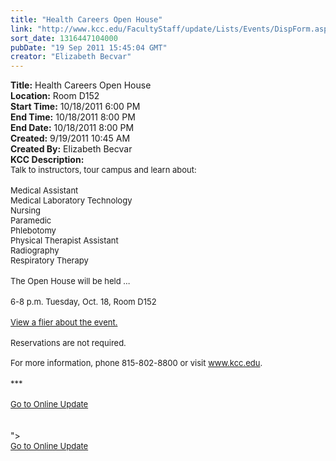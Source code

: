 ```yaml
---
title: "Health Careers Open House"
link: "http://www.kcc.edu/FacultyStaff/update/Lists/Events/DispForm.aspx?ID=158"
sort_date: 1316447104000
pubDate: "19 Sep 2011 15:45:04 GMT"
creator: "Elizabeth Becvar"
---
```


<div><b>Title:</b> Health Careers Open House</div>
<div><b>Location:</b> Room D152</div>
<div><b>Start Time:</b> 10/18/2011 6:00 PM</div>
<div><b>End Time:</b> 10/18/2011 8:00 PM</div>
<div><b>End Date:</b> 10/18/2011 8:00 PM</div>
<div><b>Created:</b> 9/19/2011 10:45 AM</div>
<div><b>Created By:</b> Elizabeth Becvar</div>
<div><b>KCC Description:</b> <div class="ExternalClass2CBBE8624DAC4D29975D13150A91C297">
<div><font size="2">Talk to instructors, tour campus and learn about:</font></div>
<div><font size="2"></font> </div>
<div><font size="2">Medical Assistant<br />Medical Laboratory Technology<br />Nursing<br />Paramedic<br />Phlebotomy<br />Physical Therapist Assistant<br />Radiography<br />Respiratory Therapy</font></div>
<div><font size="2"></font> </div>
<div><font size="2">The Open House will be held ...</font></div>
<div><font size="2"></font> </div>
<div><font size="2">6-8 p.m. Tuesday, Oct. 18, Room D152</font></div>
<div><font size="2"></font> </div>
<div><font size="2"><a href="/Documents/Health_Careers_Open_House_flyer.pdf">View a flier about the event.</a></font></div>
<div><font size="2"></font> </div>
<div><font size="2">Reservations are not required.</font></div><font size="2">
<div><br />For more information, phone </font><span style="white-space:nowrap" class="baec5a81-e4d6-4674-97f3-e9220f0136c1"><font size="2">815-802-8800</font></span><font size="2"> or visit </font><a href="/"><font size="2">www.kcc.edu</font></a><font size="2">.</font></div>
<div><font size="2"></font> </div>
<div><font size="2">***</font></div>
<div><font size="2"></font> </div>
<div><font size="2"><a href="/FacultyStaff/update/Pages/dailyupdate.aspx">Go to Online Update</a></font></div>
<div><font size="2"></font> </div>
<div> </div></div></div>
"></font> </div>
<div><font size="2"><a href="/FacultyStaff/update/Pages/dailyupdate.aspx">Go to Online Update</a></font></div>
<div><font size="2"></font> </div>
<div> </div></div></div>
